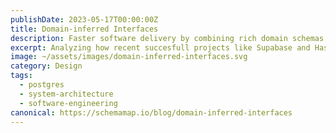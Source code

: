 ```yaml
---
publishDate: 2023-05-17T00:00:00Z
title: Domain-inferred Interfaces
description: Faster software delivery by combining rich domain schemas and rules.
excerpt: Analyzing how recent succesfull projects like Supabase and Hasura are re-defining software architectures.
image: ~/assets/images/domain-inferred-interfaces.svg
category: Design
tags:
  - postgres
  - system-architecture
  - software-engineering
canonical: https://schemamap.io/blog/domain-inferred-interfaces
---
```


